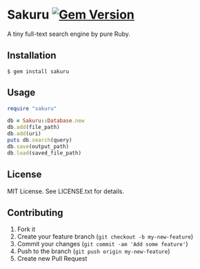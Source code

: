 # Sakuru [![Gem Version](https://badge.fury.io/rb/sakuru.svg)](http://badge.fury.io/rb/sakuru)

A tiny full-text search engine by pure Ruby.

## Installation

    $ gem install sakuru

## Usage

```ruby
require "sakuru"

db = Sakuru::Database.new
db.add(file_path)
db.add(uri)
puts db.search(query)
db.save(output_path)
db.load(saved_file_path)
```

## License

MIT License. See LICENSE.txt for details.

## Contributing

1. Fork it
2. Create your feature branch (`git checkout -b my-new-feature`)
3. Commit your changes (`git commit -am 'Add some feature'`)
4. Push to the branch (`git push origin my-new-feature`)
5. Create new Pull Request
